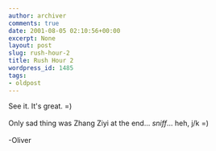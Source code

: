 ```yaml
---
author: archiver
comments: true
date: 2001-08-05 02:10:56+00:00
excerpt: None
layout: post
slug: rush-hour-2
title: Rush Hour 2
wordpress_id: 1485
tags:
- oldpost
---
```


See it. It's great. =)<br /><br />Only sad thing was Zhang Ziyi at the end... *sniff*... heh, j/k =)<br /><br />-Oliver
